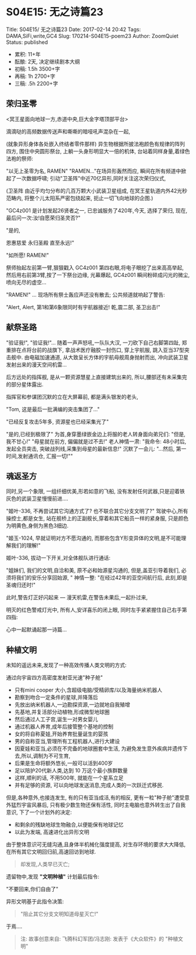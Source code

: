 # S04E15: 无之诗篇23

  Title: S04E15/ 无之诗篇23
  Date: 2017-02-14 20:42
  Tags: DAMA,SiFi,write,GC4
  Slug: 170214-S04E15-poem23
  Author: ZoomQuiet
  Status: published


- 累积: 11+年
- 酝酿: 2天, 决定继续剧本大纲
- 初稿: 1.5h 3500+字
- 再稿: 1h 2700+字
- 三稿: .5h 2200+字

## 荣归圣零
<冥王星面向地球一方,赤道中央,巨大金字塔顶部平台>

滴滴哒的高频数据传送声和嘶嘶的暗哑吼声混杂在一起,

(就象异形身体各处嵌入终结者零件那样)
异生物根据所披法袍颜色有规律的阵列四方,
围住中央圆形祭台,
上躺一头身形明显大一倍的机体,
台站着同样身量,着绿色法袍的祭师:

"以无上圣零为名, RAMEN"
"RAMEN…"在场异形轰然而应,
瞬间在所有频道中掀起了一次数据呼啸;
引动"卫圣阵"中近70亿异形,同时关注这次荣归仪式,

(卫圣阵 由近乎均匀分布的几百万颗大小武装卫星组成,
在冥王星轨道内外42光秒范畴内, 
将整个儿太阳系严密包绕起来,
扼止一切飞向地球的企图.)

"GC4z001 是计划发起26贤者之一,
已忠诚服务了420年,今天, 选择了荣归,
现在,最后问一次:汝!自愿荣归圣灵否?"

"是的,
  
  恩惠慈爱
  永归圣殿
  直至永远!"

"如所愿! RAMEN!"

祭师抬起左前第一臂,狠狠戳入 GC4z001 第四右眼,将电子眼挖了出来高高举起,
然后用右前第3臂,按了一下祭台边缘,
光幕爆起, GC4z001 瞬间粉碎成闪光的微尘,
喷向无尽的虚空...

"RAMEN!" … 现场所有祭士轰应声还没有散去;
公共频道就响起了警告:

"Alert, Alert, 第1和第6象限同时有宇航器接近!
乾,震二部, 圣卫出击!"

## 献祭圣路
"验证我!", "验证我!"…
随着一声声怒吼,一队队大汉,
一刀砍下自己右脚第四趾,
郑重排在点将台前的战旗下,
拿战术医疗融胶一封伤口,
穿上宇航服,
跳入亚当37型突击舰中.
由电磁加速通道,
从大致呈长方体的宇航母舰周身抛射而出,
冲向武装卫星发射出来的漫天空间机雷...

后方远处的指挥舰,
是从一颗资源慧星上直接建筑出来的,
所以,腰部还有未采集完的部分星体露出.

指挥官和参谋团沉默的立在大屏幕前,
都是满头银发的老头,

"Tom, 这是最后一批满编的突击集团了…"

"已经反复攻击5年多, 资源星也已经采集光了"

"是的,已经到极限了"
为首,身穿墨绿嵌金边上将服的老人转身面向弟兄们:
"但是,我不甘心!"
"母星就在前方, 偏偏就是过不去!"
老人神情一肃:
"我命令: 48小时后,发起全员突击,
突破战列线,采集到母星的最新信息!"
沉默了一会儿:
"...然后, 第一时间,发射通讯仓, 汇报一切!""


## 魂返圣方
同时,另一个象限,
一组纤细优美,形若如意的飞船,
没有发射任何武器,只是迎着铁灰色的武装卫星慢慢前进....

"姬叶-336, 不再尝试其它沟通方式了? 也不联合其它分支文明了?"
驾驶中心,所有操控士,都是女生,
站在舰桥上的正副舰长,穿着和其它船员一样的紧身服,
只是颜色为明黄色,身侧为黑色3细边.

"姬玉-1024, 早就证明对方不愿沟通的,
而那些包含Y形变异体的文明,是不可能理解我们的理解!"

姬叶-336, 拔动一下开关,对全体舰队进行通话:

"姐妹们, 我们的文明,自洽和美, 
原不必和始源星沟通的,
但是,盖亚引导着我们,
必须将我们的安乐分享回始源,
"
神情一整:
"在经过42年的亚空间航行后, 
此刻,即是圣魂归还时!"

此时,警告灯正好闪起来
— 漫天机雷,在警告未果后,一起扑过来,

明灭的红色警戒灯光中,
所有人,安详喜乐的闭上眼,
同时左手紧紧握住自己右手第四指:

心中一起默诵起那一诗篇…

## 种植文明
未知的遥远未来,发现了一种高效传播人类文明的方式:

通过向宇宙四方高密度发射亚光速"种子舱"

- 只有mini cooper 大小,含超级电脑/受精卵库/以及海量纳米机器人
- 勘察到吻合一定条件的星球,并降落后
- 先放出纳米机器人,一边勘探资源,一边就地自我殖增
- 先基地,并复活部分动植物,形成微型地球圈
- 然后通过人工子宫,诞生一对男女婴儿
- 通过机器人养育,成年后接管整个基地的控制
- 女的将自称夏娃,开始养育批量诞生的婴孩
- 男的自称亚当,管理所有工程机器人,进行大建设
- 因夏娃和亚当,必须在不完备的地球圈套中生活, 为避免发生意外疾病并遗传下去,所以,调制为不可生育,
- 后果是生命将额外悠长,一般可以活到400岁
- 足以陪护20代新人类,达到 10 万这个最小族群数量
- 这样,顺利的话, 不用500年, 就能在一个星系立足
- 并有足够的资源, 可以向地球发送消息,完成人类的一次跃迁式移民.

但是,各种意外,也接连发生,
有的只有亚当成活,有的相反,
更有一粒"种子舱"遭受意外猛烈宇宙风暴后,
只有极少数生物还保有活性,
同时主电脑也意外转生出了自我意识,
下了一个计划外的决定:

- 和剩余的残缺地球生物融合,以便能保有地球记忆
- 以此为发端, 高速进化出异形文明

由于整体意识可无缝沟通,且身体半机械化强度提高,
对生存环境的要求大大降低,在所有其它文明回归前,高速回访到地球.

> 却发现,人类早已灭亡;

遗留物中,发现 **"文明种植"** 计划最后指令:

  "不要回来,你们自由了"

异形文明基于此指令决策:

> "阻止其它分支文明知道母星灭亡!"

于焉....

> 注: 
> 故事创意来自: 飞腾科幻军团/冯志刚: 发表于《大众软件》的 "种植文明"